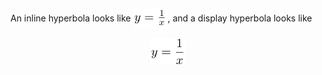 An inline hyperbola looks like <img alt="y &equals; &bsol;frac&lcub;1&rcub;&lcub;x&rcub;" style="vertical-align:middle" src="images/y-frac1x-43d4730472.png" width="55" height="32">, and a display hyperbola looks like <div style="text-align:center"><img alt="y &equals; &bsol;frac&lcub;1&rcub;&lcub;x&rcub;" style="vertical-align:middle" src="images/y-frac1x-968f2fff1f.png" width="57.5" height="44"></div>